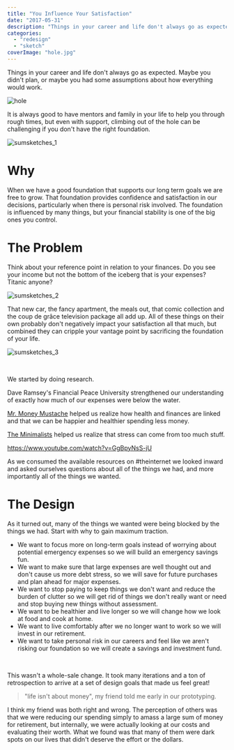 ```yaml
---
title: "You Influence Your Satisfaction"
date: "2017-05-31"
description: "Things in your career and life don't always go as expected. Maybe you didn't plan, or maybe you had some assumptions about how everything would work."
categories: 
  - "redesign"
  - "sketch"
coverImage: "hole.jpg"
---
```


Things in your career and life don't always go as expected. Maybe you didn't plan, or maybe you had some assumptions about how everything would work.

![hole](https://joshualowrycom.files.wordpress.com/2017/03/hole.jpg?w=300)

It is always good to have mentors and family in your life to help you through rough times, but even with support, climbing out of the hole can be challenging if you don't have the right foundation.

![sumsketches_1](https://joshualowrycom.files.wordpress.com/2017/03/sumsketches_1.jpg?w=150)

# Why

When we have a good foundation that supports our long term goals we are free to grow. That foundation provides confidence and satisfaction in our decisions, particularly when there is personal risk involved. The foundation is influenced by many things, but your financial stability is one of the big ones you control.

# The Problem

Think about your reference point in relation to your finances. Do you see your income but not the bottom of the iceberg that is your expenses? Titanic anyone?

![sumsketches_2](https://joshualowrycom.files.wordpress.com/2017/03/sumsketches_2.jpg?w=300)

That new car, the fancy apartment, the meals out, that comic collection and the coup de grâce television package all add up. All of these things on their own probably don't negatively impact your satisfaction all that much, but combined they can cripple your vantage point by sacrificing the foundation of your life.

![sumsketches_3](https://joshualowrycom.files.wordpress.com/2017/03/sumsketches_3.jpg?w=300)

 

We started by doing research.

Dave Ramsey's Financial Peace University strengthened our understanding of exactly how much of our expenses were below the water.

[Mr. Money Mustache](http://www.mrmoneymustache.com/) helped us realize how health and finances are linked and that we can be happier and healthier spending less money.

[The Minimalists](http://www.theminimalists.com/) helped us realize that stress can come from too much stuff.

https://www.youtube.com/watch?v=GgBpyNsS-jU

As we consumed the available resources on #theinternet we looked inward and asked ourselves questions about all of the things we had, and more importantly all of the things we wanted.

# The Design

As it turned out, many of the things we wanted were being blocked by the things we had. Start with why to gain maximum traction.

- We want to focus more on long-term goals instead of worrying about potential emergency expenses so we will build an emergency savings fun.
- We want to make sure that large expenses are well thought out and don't cause us more debt stress, so we will save for future purchases and plan ahead for major expenses.
- We want to stop paying to keep things we don't want and reduce the burden of clutter so we will get rid of things we don't really want or need and stop buying new things without assessment.
- We want to be healthier and live longer so we will change how we look at food and cook at home.
- We want to live comfortably after we no longer want to work so we will invest in our retirement.
- We want to take personal risk in our careers and feel like we aren't risking our foundation so we will create a savings and investment fund.

 

This wasn't a whole-sale change. It took many iterations and a ton of retrospection to arrive at a set of design goals that made us feel great!

> "life isn't about money", my friend told me early in our prototyping.

I think my friend was both right and wrong. The perception of others was that we were reducing our spending simply to amass a large sum of money for retirement, but internally, we were actually looking at our costs and evaluating their worth. What we found was that many of them were dark spots on our lives that didn't deserve the effort or the dollars.
